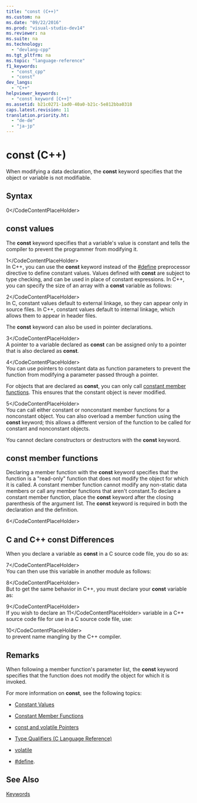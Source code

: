 ```yaml
---
title: "const (C++)"
ms.custom: na
ms.date: "09/22/2016"
ms.prod: "visual-studio-dev14"
ms.reviewer: na
ms.suite: na
ms.technology: 
  - "devlang-cpp"
ms.tgt_pltfrm: na
ms.topic: "language-reference"
f1_keywords: 
  - "const_cpp"
  - "const"
dev_langs: 
  - "C++"
helpviewer_keywords: 
  - "const keyword [C++]"
ms.assetid: b21c0271-1ad0-40a0-b21c-5e812bba0318
caps.latest.revision: 11
translation.priority.ht: 
  - "de-de"
  - "ja-jp"
---
```

# const (C++)
When modifying a data declaration, the **const** keyword specifies that the object or variable is not modifiable.  
  
## Syntax  
  
<CodeContentPlaceHolder>0\</CodeContentPlaceHolder>  
## const values  
 The **const** keyword specifies that a variable's value is constant and tells the compiler to prevent the programmer from modifying it.  
  
<CodeContentPlaceHolder>1\</CodeContentPlaceHolder>  
 In C++, you can use the **const** keyword instead of the [#define](../vs140/sharpdefine-directive--c-c---.md) preprocessor directive to define constant values. Values defined with **const** are subject to type checking, and can be used in place of constant expressions. In C++, you can specify the size of an array with a **const** variable as follows:  
  
<CodeContentPlaceHolder>2\</CodeContentPlaceHolder>  
 In C, constant values default to external linkage, so they can appear only in source files. In C++, constant values default to internal linkage, which allows them to appear in header files.  
  
 The **const** keyword can also be used in pointer declarations.  
  
<CodeContentPlaceHolder>3\</CodeContentPlaceHolder>  
 A pointer to a variable declared as **const** can be assigned only to a pointer that is also declared as **const**.  
  
<CodeContentPlaceHolder>4\</CodeContentPlaceHolder>  
 You can use pointers to constant data as function parameters to prevent the function from modifying a parameter passed through a pointer.  
  
 For objects that are declared as **const**, you can only call [constant member functions](../vs140/constant-member-functions.md). This ensures that the constant object is never modified.  
  
<CodeContentPlaceHolder>5\</CodeContentPlaceHolder>  
 You can call either constant or nonconstant member functions for a nonconstant object. You can also overload a member function using the **const** keyword; this allows a different version of the function to be called for constant and nonconstant objects.  
  
 You cannot declare constructors or destructors with the **const** keyword.  
  
## const member functions  
 Declaring a member function with the **const** keyword specifies that the function is a "read-only" function that does not modify the object for which it is called. A constant member function cannot modify any non-static data members or call any member functions that aren't constant.To declare a constant member function, place the **const** keyword after the closing parenthesis of the argument list. The **const** keyword is required in both the declaration and the definition.  
  
<CodeContentPlaceHolder>6\</CodeContentPlaceHolder>  
## C and C++ const Differences  
 When you declare a variable as **const** in a C source code file, you do so as:  
  
<CodeContentPlaceHolder>7\</CodeContentPlaceHolder>  
 You can then use this variable in another module as follows:  
  
<CodeContentPlaceHolder>8\</CodeContentPlaceHolder>  
 But to get the same behavior in C++, you must declare your **const** variable as:  
  
<CodeContentPlaceHolder>9\</CodeContentPlaceHolder>  
 If you wish to declare an <CodeContentPlaceHolder>11\</CodeContentPlaceHolder> variable in a C++ source code file for use in a C source code file, use:  
  
<CodeContentPlaceHolder>10\</CodeContentPlaceHolder>  
 to prevent name mangling by the C++ compiler.  
  
## Remarks  
 When following a member function's parameter list, the **const** keyword specifies that the function does not modify the object for which it is invoked.  
  
 For more information on **const**, see the following topics:  
  
-   [Constant Values](../vs140/constant-values.md)  
  
-   [Constant Member Functions](../vs140/constant-member-functions.md)  
  
-   [const and volatile Pointers](../vs140/const-and-volatile-pointers.md)  
  
-   [Type Qualifiers (C Language Reference)](../vs140/type-qualifiers.md)  
  
-   [volatile](../vs140/volatile--c---.md)  
  
-   [#define](../vs140/sharpdefine-directive--c-c---.md).  
  
## See Also  
 [Keywords](../vs140/keywords--c---.md)